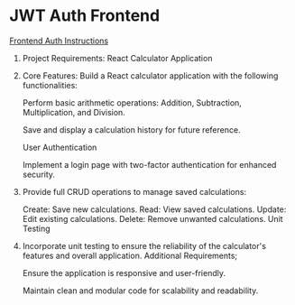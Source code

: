 # JWT Auth Frontend

[Frontend Auth Instructions](./instructions.md)

1. Project Requirements: React Calculator Application

2. Core Features:
   Build a React calculator application with the following functionalities:

   Perform basic arithmetic operations: Addition, Subtraction, Multiplication, and Division.

   Save and display a calculation history for future reference.

   User Authentication

   Implement a login page with two-factor authentication for enhanced security.

3. Provide full CRUD operations to manage saved calculations:

   Create: Save new calculations.
   Read: View saved calculations.
   Update: Edit existing calculations.
   Delete: Remove unwanted calculations.
   Unit Testing

4. Incorporate unit testing to ensure the reliability of the calculator's features and overall application.
   Additional Requirements;

   Ensure the application is responsive and user-friendly.

   Maintain clean and modular code for scalability and readability.
